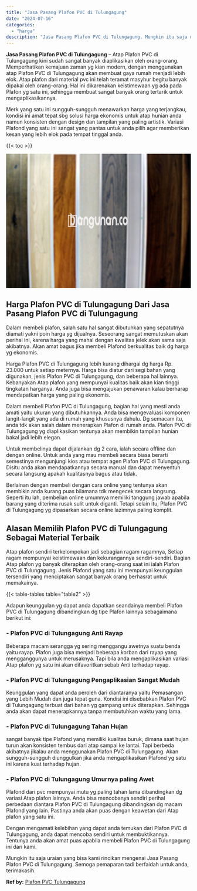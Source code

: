 ```yaml
---
title: "Jasa Pasang Plafon PVC di Tulungagung"
date: "2024-07-16"
categories: 
  - "harga"
description: "Jasa Pasang Plafon PVC di Tulungagung. Mungkin itu saja uraian yang bisa kami rincikan mengenai Jasa Pasang Plafon PVC di Tulungagung. Semoga pemaparan tadi..."
---
```


**Jasa Pasang Plafon PVC di Tulungagung** – Atap Plafon PVC di Tulungagung kini sudah sangat banyak diaplikasikan oleh orang-orang. Memperhatikan kemajuan zaman yg kian modern, dengan menggunakan atap Plafon PVC di Tulungagung akan membuat gaya rumah menjadi lebih elok. Atap plafon dari material pvc ini telah teramat masyhur begitu banyak dipakai oleh orang-orang. Hal ini dikarenakan keistimewaan yg ada pada Plafon yg satu ini, sehingga membuat sangat banyak orang tertarik untuk mengaplikasikannya.

Merk yang satu ini sungguh-sungguh menawarkan harga yang terjangkau, kondisi ini amat tepat sbg solusi harga ekonomis untuk atap hunian anda namun konsisten dengan design dan tampilan yang paling artistik. Variasi Plafond yang satu ini sangat yang pantas untuk anda pilih agar memberikan kesan yang lebih elok pada tempat tinggal anda.

{{< toc >}}

![Jasa Pasang Plafon PVC di Tulungagung](/images/flafond-pvc-murah28.png)

## Harga Plafon PVC di Tulungagung Dari Jasa Pasang Plafon PVC di Tulungagung

Dalam membeli plafon, salah satu hal sangat dibutuhkan yang sepatutnya diamati yakni poin harga yg dijualnya. Seseorang sangat memutuskan akan perihal ini, karena harga yang mahal dengan kwalitas jelek akan sama saja akibatnya. Akan amat bagus jika membeli Plafond berkualitas baik dg harga yg ekonomis.

Harga Plafon PVC di Tulungagung lebih kurang dihargai dg harga Rp. 23.000 untuk setiap meternya. Harga bisa diatur dari segi bahan yang digunakan, jenis Plafon PVC di Tulungagung, dan beberapa hal lainnya. Kebanyakan Atap plafon yang mempunyai kualitas baik akan kian tinggi tingkatan harganya. Anda juga bisa mengajukan penawaran kalau berharap mendapatkan harga yang paling ekonomis.

Dalam membeli Plafon PVC di Tulungagung, bagian hal yang mesti anda amati yaitu ukuran yang dibutuhkannya. Anda bisa mengevaluasi komponen langit-langit yang ada di rumah yang khususnya dahulu. Dg semacam itu, anda tdk akan salah dalam menerapkan Plafon di rumah anda. Plafon PVC di Tulungagung yg diaplikasikan tentunya akan membikin tampilan hunian bakal jadi lebih elegan.

Untuk membelinya dapat dijalankan dg 2 cara, ialah secara offline dan dengan online. Untuk anda yang mau membeli secara biasa berarti semestinya mengunjungi kios atau tempat agen Plafon PVC di Tulungagung. Disitu anda akan mendapatkannya secara manual dan dapat menyentuh secara langsung apakah kualitasnya bagus atau tidak.

Berlainan dengan membeli dengan cara online yang tentunya akan membikin anda kurang puas bilamana tdk mengecek secara langsung. Seperti itu lah, pembelian online umumnya memiliki tanggung jawab apabila barang yang diterima rusak sulit untuk diganti. Tetapi selain itu, Plafon PVC di Tulungagung yg dipasarkan secara online lazimnya paling komplit.

## Alasan Memilih Plafon PVC di Tulungagung Sebagai Material Terbaik

Atap plafon sendiri terkelompokan jadi sebagian ragam ragamnya, Setiap ragam mempunyai keistimewaan dan kekurangannya sendiri-sendiri. Bagian Atap plafon yg banyak diterapkan oleh orang-orang saat ini ialah Plafon PVC di Tulungagung. Jenis Plafond yang satu ini mempunyai keunggulan tersendiri yang menciptakan sangat banyak orang berhasrat untuk memakainya.

{{< table-tables table="table2" >}}

Adapun keunggulan yg dapat anda dapatkan seandainya membeli Plafon PVC di Tulungagung dibandingkan dg tipe Plafon lainnya sebagaimana berikut ini:

### \- Plafon PVC di Tulungagung Anti Rayap

Beberapa macam serangga yg sering menggangu awetnya suatu benda yaitu rayap. Plafon juga bisa menjadi beberapa korban dari rayap yang mengganggunya untuk merusaknya. Tapi bila anda mengaplikasikan variasi Atap plafon yg satu ini akan difavoritkan sebab Anti terhadap rayap.

### \- Plafon PVC di Tulungagung Pengaplikasian Sangat Mudah

Keunggulan yang dapat anda peroleh dari diantaranya yaitu Pemasangan yang Lebih Mudah dan juga tepat guna. Kondisi ini disebabkan Plafon PVC di Tulungagung terbuat dari bahan yg gampang untuk diterapkan. Sehingga anda akan dapat menerapkannya tanpa membutuhkan waktu yang lama.

### \- Plafon PVC di Tulungagung Tahan Hujan

sangat banyak tipe Plafond yang memiliki kualitas buruk, dimana saat hujan turun akan konsisten tembus dari atap sampai ke lantai. Tapi berbeda akibatnya jikalau anda menggunakan Plafon PVC di Tulungagung. Akan sungguh-sungguh diunggulkan jika anda mengaplikasikan Plafond yg satu ini karena kuat terhadap hujan.

### \- Plafon PVC di Tulungagung Umurnya paling Awet

Plafond dari pvc mempunyai mutu yg paling tahan lama dibandingkan dg variasi Atap plafon lainnya. Anda bisa mencobanya sendiri perihal perbedaan diantara Plafon PVC di Tulungagung dibandingkan dg macam Plafond yang lain. Pastinya anda akan puas dengan keawetan dari Atap plafon yang satu ini.

Dengan mengamati kelebihan yang dapat anda temukan dari Plafon PVC di Tulungagung, anda dapat mencoba sendiri untuk membuktikannya. Tentunya anda akan amat puas apabila membeli Plafon PVC di Tulungagung ini dari kami.

Mungkin itu saja uraian yang bisa kami rincikan mengenai Jasa Pasang Plafon PVC di Tulungagung. Semoga pemaparan tadi berfaidah untuk anda, terimakasih.

**Ref by:** [Plafon PVC Tulungagung](https://id.wikipedia.org/wiki/Plafon)
